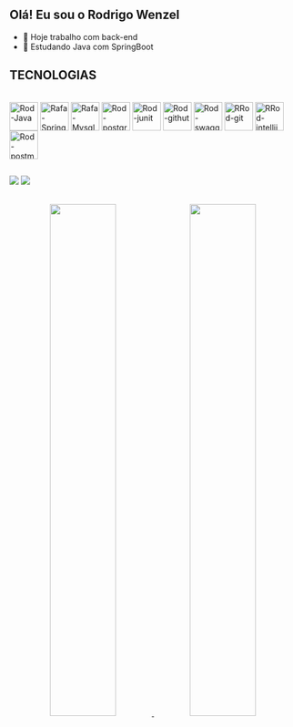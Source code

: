 ## Olá! Eu sou o Rodrigo Wenzel

- 🔭 Hoje trabalho com back-end
- 🌱 Estudando Java com SpringBoot

## TECNOLOGIAS
<div style="display: inline_block"><br>
<img align="center" alt="Rod-Java" height="50" width="50" src="https://cdn.jsdelivr.net/gh/devicons/devicon@latest/icons/java/java-original-wordmark.svg"/   >
<img align="center" alt="Rafa-Spring" height="50" width="50" src="https://cdn.jsdelivr.net/gh/devicons/devicon@latest/icons/spring/spring-original-wordmark.svg">
  <img align="center" alt="Rafa-Mysql" height="50" width="50" src="https://cdn.jsdelivr.net/gh/devicons/devicon@latest/icons/mysql/mysql-original-wordmark.svg" />
  <img align="center" alt="Rod-postgresql" height="50" width="50"src="https://cdn.jsdelivr.net/gh/devicons/devicon@latest/icons/postgresql/postgresql-original-wordmark.svg" />
  <img align="center" alt="Rod-junit" height="50" width="50"src="https://cdn.jsdelivr.net/gh/devicons/devicon@latest/icons/junit/junit-original-wordmark.svg" />
  <img align="center" alt="Rod-githut" height="50" width="50" src="https://cdn.jsdelivr.net/gh/devicons/devicon@latest/icons/github/github-original.svg" />     
  <img align="center" alt="Rod-swagger" height="50" width="50" src="https://cdn.jsdelivr.net/gh/devicons/devicon@latest/icons/swagger/swagger-original-wordmark.svg" />
  <img align="center" alt="RRod-git" height="50" width="50"src="https://cdn.jsdelivr.net/gh/devicons/devicon@latest/icons/git/git-original-wordmark.svg" />
  <img align="center" alt="RRod-intellij" height="50" width="50" src="https://cdn.jsdelivr.net/gh/devicons/devicon@latest/icons/intellij/intellij-original.svg" />
  <img align="center" alt="Rod-postman" height="50" width="50" src="https://cdn.jsdelivr.net/gh/devicons/devicon@latest/icons/postman/postman-original-wordmark.svg" />      
</div>

## 
<div> 
<a href="https://www.linkedin.com/in/rodrigo-wenzel/" target="_blank"><img src="https://img.shields.io/badge/LinkedIn-0077B5?style=for-the-badge&logo=linkedin&logoColor=white" target="_blank"></a>
<a href = "mailto:rodrigocw90@gmail.com"><img src="https://img.shields.io/badge/-Gmail-%23333?style=for-the-badge&logo=gmail&logoColor=white" target="_blank"></a> 
</div>

</br>
<p align="center">
<a href="https://github.com/rodrigochavesw">
  <img height="48%" src="https://github-readme-stats-eight-theta.vercel.app/api?username=rodrigochavesw&show_icons=true&theme=algolia&include_all_commits=true&count_private=true"/>
  <img height="48%" src="https://github-readme-stats-eight-theta.vercel.app/api/top-langs/?username=rodrigochavesw&layout=compact&langs_count=8&theme=algolia"/>
</a>
</p>
</br>
</br>
           
          
